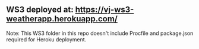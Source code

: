 ## WS3 deployed at: https://vj-ws3-weatherapp.herokuapp.com/

Note: This WS3 folder in this repo doesn't include Procfile and package.json required for Heroku deployment. 
